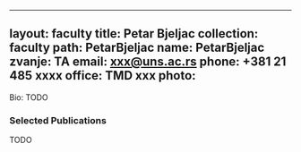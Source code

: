 
---
layout: faculty
title: Petar Bjeljac
collection: faculty
path: PetarBjeljac
name: PetarBjeljac
zvanje: TA
email: xxx@uns.ac.rs
phone: +381 21 485 xxxx
office: TMD xxx
photo: 
---

Bio: TODO

### Selected Publications

TODO
